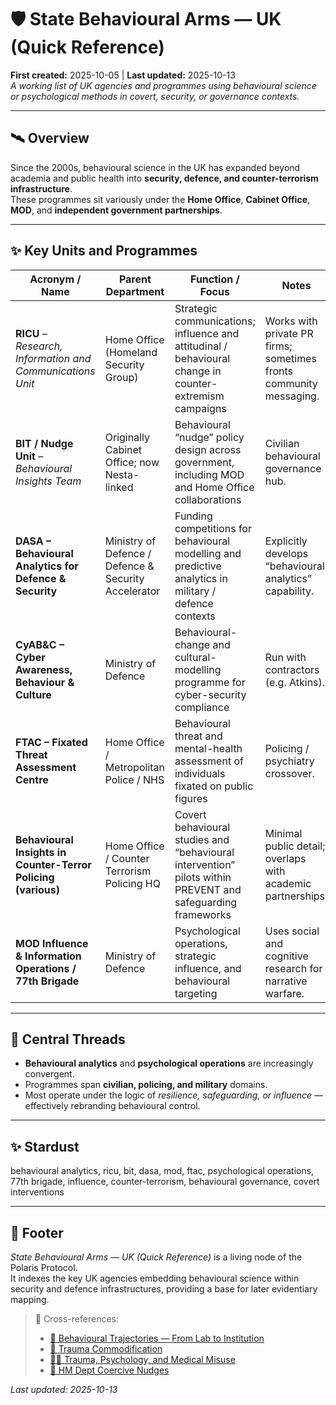 # 🛡 State Behavioural Arms — UK (Quick Reference)  
**First created:** 2025-10-05 | **Last updated:** 2025-10-13  
*A working list of UK agencies and programmes using behavioural science or psychological methods in covert, security, or governance contexts.*  

---

## 🛰️ Overview  

Since the 2000s, behavioural science in the UK has expanded beyond academia and public health into **security, defence, and counter-terrorism infrastructure**.  
These programmes sit variously under the **Home Office**, **Cabinet Office**, **MOD**, and **independent government partnerships**.

---

## ✨ Key Units and Programmes  

| Acronym / Name | Parent Department | Function / Focus | Notes |
|----------------|------------------|------------------|-------|
| **RICU** – *Research, Information and Communications Unit* | Home Office (Homeland Security Group) | Strategic communications; influence and attitudinal / behavioural change in counter-extremism campaigns | Works with private PR firms; sometimes fronts community messaging. |
| **BIT / Nudge Unit** – *Behavioural Insights Team* | Originally Cabinet Office; now Nesta-linked | Behavioural “nudge” policy design across government, including MOD and Home Office collaborations | Civilian behavioural governance hub. |
| **DASA – Behavioural Analytics for Defence & Security** | Ministry of Defence / Defence & Security Accelerator | Funding competitions for behavioural modelling and predictive analytics in military / defence contexts | Explicitly develops “behavioural analytics” capability. |
| **CyAB&C – Cyber Awareness, Behaviour & Culture** | Ministry of Defence | Behavioural-change and cultural-modelling programme for cyber-security compliance | Run with contractors (e.g. Atkins). |
| **FTAC – Fixated Threat Assessment Centre** | Home Office / Metropolitan Police / NHS | Behavioural threat and mental-health assessment of individuals fixated on public figures | Policing / psychiatry crossover. |
| **Behavioural Insights in Counter-Terror Policing (various)** | Home Office / Counter Terrorism Policing HQ | Covert behavioural studies and “behavioural intervention” pilots within PREVENT and safeguarding frameworks | Minimal public detail; overlaps with academic partnerships. |
| **MOD Influence & Information Operations / 77th Brigade** | Ministry of Defence | Psychological operations, strategic influence, and behavioural targeting | Uses social and cognitive research for narrative warfare. |

---

## 🧶 Central Threads  

- **Behavioural analytics** and **psychological operations** are increasingly convergent.  
- Programmes span **civilian, policing, and military** domains.  
- Most operate under the logic of *resilience, safeguarding, or influence* — effectively rebranding behavioural control.  

---

## ✨ Stardust  

behavioural analytics, ricu, bit, dasa, mod, ftac, psychological operations, 77th brigade, influence, counter-terrorism, behavioural governance, covert interventions  

---

## 🏮 Footer  

*State Behavioural Arms — UK (Quick Reference)* is a living node of the Polaris Protocol.  
It indexes the key UK agencies embedding behavioural science within security and defence infrastructures, providing a base for later evidentiary mapping.  

> 📡 Cross-references:
> 
> - [🧠 Behavioural Trajectories — From Lab to Institution](../🐦‍🔥_Trauma_Psychology_Medical_Misuse/🧠_behavioural_trajectories_lab_to_institution.md)  
> - [🐍 Trauma Commodification](../🐦‍🔥_Trauma_Psychology_Medical_Misuse/🐍_trauma_commodification.md)  
> - [🐦‍🔥 Trauma, Psychology, and Medical Misuse](../🐦‍🔥_Trauma_Psychology_Medical_Misuse/README.md)  
> - [🧠 HM Dept Coercive Nudges](./README.md)  

_Last updated: 2025-10-13_
